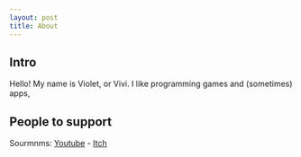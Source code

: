 ```yaml
---
layout: post
title: About
---
```

## Intro
Hello! My name is Violet, or Vivi. I like programming games and (sometimes) apps, 

## People to support

Sourmnms: [Youtube][sour-youtube] - [Itch][sour-itch]

[sour-youtube]: https://www.youtube.com/@SourMnMs
[sour-itch]: https://sourmnms.itch.io/
